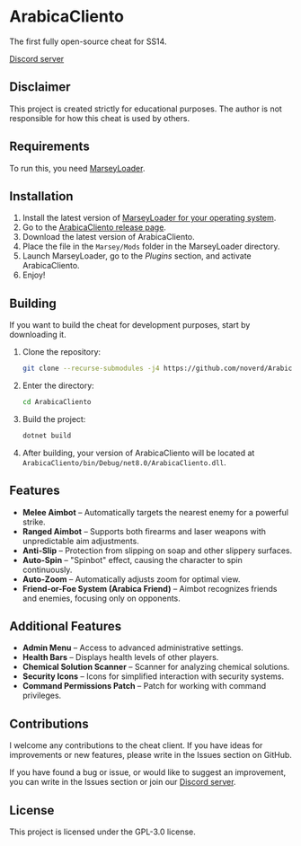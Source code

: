 # ArabicaCliento
The first fully open-source cheat for SS14.

[Discord server](https://discord.gg/QrgHRM2p37)

## Disclaimer
This project is created strictly for educational purposes. The author is not responsible for how this cheat is used by others.

## Requirements
To run this, you need [MarseyLoader](https://github.com/ValidHunters/Marseyloader).

## Installation
1. Install the latest version of [MarseyLoader for your operating system](https://github.com/ValidHunters/Marseyloader/releases).
2. Go to the [ArabicaCliento release page](https://github.com/noverd/ArabicaCliento/releases).
3. Download the latest version of ArabicaCliento.
4. Place the file in the `Marsey/Mods` folder in the MarseyLoader directory.
5. Launch MarseyLoader, go to the *Plugins* section, and activate ArabicaCliento.
6. Enjoy!

## Building
If you want to build the cheat for development purposes, start by downloading it.

1. Clone the repository:
    ```bash
    git clone --recurse-submodules -j4 https://github.com/noverd/ArabicaCliento.git
    ```
2. Enter the directory:
    ```bash
    cd ArabicaCliento
    ```
3. Build the project:
    ```bash
    dotnet build
    ```
4. After building, your version of ArabicaCliento will be located at `ArabicaCliento/bin/Debug/net8.0/ArabicaCliento.dll`.

## Features

- **Melee Aimbot** – Automatically targets the nearest enemy for a powerful strike.
- **Ranged Aimbot** – Supports both firearms and laser weapons with unpredictable aim adjustments.
- **Anti-Slip** – Protection from slipping on soap and other slippery surfaces.
- **Auto-Spin** – "Spinbot" effect, causing the character to spin continuously.
- **Auto-Zoom** – Automatically adjusts zoom for optimal view.
- **Friend-or-Foe System (Arabica Friend)** – Aimbot recognizes friends and enemies, focusing only on opponents.

## Additional Features

- **Admin Menu** – Access to advanced administrative settings.
- **Health Bars** – Displays health levels of other players.
- **Chemical Solution Scanner** – Scanner for analyzing chemical solutions.
- **Security Icons** – Icons for simplified interaction with security systems.
- **Command Permissions Patch** – Patch for working with command privileges.

## Contributions
I welcome any contributions to the cheat client. If you have ideas for improvements or new features, please write in the Issues section on GitHub.

If you have found a bug or issue, or would like to suggest an improvement, you can write in the Issues section or join our [Discord server](https://discord.gg/QrgHRM2p37).

## License
This project is licensed under the GPL-3.0 license.
